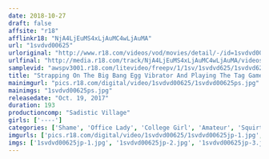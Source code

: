 ```yaml
---
date: 2018-10-27
draft: false
affsite: "r18"
afflinkr18: "NjA4LjEuMS4xLjAuMC4wLjAuMA"
url: "1svdvd00625"
urloriginal: "http://www.r18.com/videos/vod/movies/detail/-/id=1svdvd00625"
urlfinal: "http://media.r18.com/track/NjA4LjEuMS4xLjAuMC4wLjAuMA/videos/vod/movies/detail/-/id=1svdvd00625"
samplevid: "awspv3001.r18.com/litevideo/freepv/1/1sv/1svdvd625/1svdvd625_dmb_w.mp4"
title: "Strapping On The Big Bang Egg Vibrator And Playing The Tag Game"
mainimgurl: "pics.r18.com/digital/video/1svdvd00625/1svdvd00625ps.jpg"
mainimgs: "1svdvd00625ps.jpg"
releasedate: "Oct. 19, 2017"
duration: 193
productioncomp: "Sadistic Village"
girls: ['----']
categories: ['Shame', 'Office Lady', 'College Girl', 'Amateur', 'Squirting', 'Egg Vibrator', 'Hi-Def']
imgurls: ['pics.r18.com/digital/video/1svdvd00625/1svdvd00625jp-1.jpg', 'pics.r18.com/digital/video/1svdvd00625/1svdvd00625jp-2.jpg', 'pics.r18.com/digital/video/1svdvd00625/1svdvd00625jp-3.jpg', 'pics.r18.com/digital/video/1svdvd00625/1svdvd00625jp-4.jpg', 'pics.r18.com/digital/video/1svdvd00625/1svdvd00625jp-5.jpg', 'pics.r18.com/digital/video/1svdvd00625/1svdvd00625jp-6.jpg', 'pics.r18.com/digital/video/1svdvd00625/1svdvd00625jp-7.jpg', 'pics.r18.com/digital/video/1svdvd00625/1svdvd00625jp-8.jpg', 'pics.r18.com/digital/video/1svdvd00625/1svdvd00625jp-9.jpg', 'pics.r18.com/digital/video/1svdvd00625/1svdvd00625jp-10.jpg', 'pics.r18.com/digital/video/1svdvd00625/1svdvd00625jp-11.jpg', 'pics.r18.com/digital/video/1svdvd00625/1svdvd00625jp-12.jpg', 'pics.r18.com/digital/video/1svdvd00625/1svdvd00625jp-13.jpg', 'pics.r18.com/digital/video/1svdvd00625/1svdvd00625jp-14.jpg', 'pics.r18.com/digital/video/1svdvd00625/1svdvd00625jp-15.jpg', 'pics.r18.com/digital/video/1svdvd00625/1svdvd00625jp-16.jpg', 'pics.r18.com/digital/video/1svdvd00625/1svdvd00625jp-17.jpg', 'pics.r18.com/digital/video/1svdvd00625/1svdvd00625jp-18.jpg', 'pics.r18.com/digital/video/1svdvd00625/1svdvd00625jp-19.jpg', 'pics.r18.com/digital/video/1svdvd00625/1svdvd00625jp-20.jpg']
imgs: ['1svdvd00625jp-1.jpg', '1svdvd00625jp-2.jpg', '1svdvd00625jp-3.jpg', '1svdvd00625jp-4.jpg', '1svdvd00625jp-5.jpg', '1svdvd00625jp-6.jpg', '1svdvd00625jp-7.jpg', '1svdvd00625jp-8.jpg', '1svdvd00625jp-9.jpg', '1svdvd00625jp-10.jpg', '1svdvd00625jp-11.jpg', '1svdvd00625jp-12.jpg', '1svdvd00625jp-13.jpg', '1svdvd00625jp-14.jpg', '1svdvd00625jp-15.jpg', '1svdvd00625jp-16.jpg', '1svdvd00625jp-17.jpg', '1svdvd00625jp-18.jpg', '1svdvd00625jp-19.jpg', '1svdvd00625jp-20.jpg']
---
```


